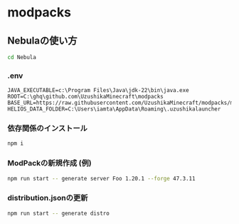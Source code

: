 # modpacks

## Nebulaの使い方

```sh
cd Nebula
```

### .env
```env
JAVA_EXECUTABLE=c:\Program Files\Java\jdk-22\bin\java.exe
ROOT=C:\ghq\github.com\UzushikaMinecraft\modpacks
BASE_URL=https://raw.githubusercontent.com/UzushikaMinecraft/modpacks/master/
HELIOS_DATA_FOLDER=C:\Users\iamta\AppData\Roaming\.uzushikalauncher
```

### 依存関係のインストール
```sh
npm i
```

### ModPackの新規作成 (例)
```sh
npm run start -- generate server Foo 1.20.1 --forge 47.3.11
```

### distribution.jsonの更新
```sh
npm run start -- generate distro
```